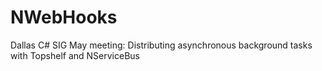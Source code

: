 NWebHooks
=========

Dallas C# SIG May meeting: Distributing asynchronous background tasks with Topshelf and NServiceBus